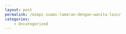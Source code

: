 ```yaml
---
layout: post
permalink: /mimpi-suami-lamaran-dengan-wanita-lain/
categories:
    - Uncategorized
---
```


